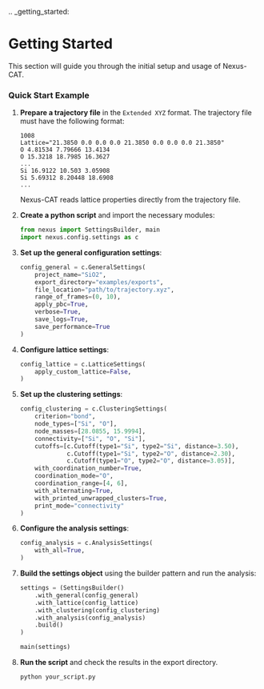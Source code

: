 .. _getting_started:

Getting Started
===============

This section will guide you through the initial setup and usage of Nexus-CAT.

### Quick Start Example

1.  **Prepare a trajectory file** in the `Extended XYZ` format. The trajectory file must have the following format:

    ```plaintext
    1008
    Lattice="21.3850 0.0 0.0 0.0 21.3850 0.0 0.0 0.0 21.3850"
    O 4.81534 7.79666 13.4134
    O 15.3218 18.7985 16.3627
    ...
    Si 16.9122 10.503 3.05908
    Si 5.69312 8.20448 18.6908
    ...
    ```
    Nexus-CAT reads lattice properties directly from the trajectory file.

2.  **Create a python script** and import the necessary modules:

    ```python
    from nexus import SettingsBuilder, main
    import nexus.config.settings as c
    ```

3.  **Set up the general configuration settings**:

    ```python
    config_general = c.GeneralSettings(
        project_name="SiO2",
        export_directory="examples/exports",
        file_location="path/to/trajectory.xyz",
        range_of_frames=(0, 10),
        apply_pbc=True,
        verbose=True,
        save_logs=True,
        save_performance=True
    )
    ```

4.  **Configure lattice settings**:

    ```python
    config_lattice = c.LatticeSettings(
        apply_custom_lattice=False,
    )
    ```

5.  **Set up the clustering settings**:

    ```python
    config_clustering = c.ClusteringSettings(
        criterion="bond",
        node_types=["Si", "O"],
        node_masses=[28.0855, 15.9994],
        connectivity=["Si", "O", "Si"],
        cutoffs=[c.Cutoff(type1="Si", type2="Si", distance=3.50),
                 c.Cutoff(type1="Si", type2="O", distance=2.30),
                 c.Cutoff(type1="O", type2="O", distance=3.05)],
        with_coordination_number=True,
        coordination_mode="O",
        coordination_range=[4, 6],
        with_alternating=True,
        with_printed_unwrapped_clusters=True,
        print_mode="connectivity"
    )
    ```

6.  **Configure the analysis settings**:

    ```python
    config_analysis = c.AnalysisSettings(
        with_all=True,
    )
    ```

7.  **Build the settings object** using the builder pattern and run the analysis:

    ```python
    settings = (SettingsBuilder()
        .with_general(config_general)
        .with_lattice(config_lattice)
        .with_clustering(config_clustering)
        .with_analysis(config_analysis)
        .build()
    )

    main(settings)
    ```

8.  **Run the script** and check the results in the export directory.

    ```bash
    python your_script.py
    ```